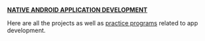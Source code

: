 **<u>NATIVE ANDROID APPLICATION DEVELOPMENT</u>**

Here are all the projects as well as [practice programs](https://github.com/shrutiisharma/NAAD/tree/master/src/Streamliners) related to app development.


